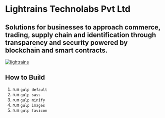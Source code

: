 # Lightrains Technolabs Pvt Ltd

## Solutions for businesses to approach commerce, trading, supply chain and identification through transparency and security powered by blockchain and smart contracts.

[![lightrains](http://forthebadge.com/images/badges/built-with-love.svg)](http://lightrains.com)

## How to Build

 1. run `gulp default`
 2. run `gulp sass`
 3. run `gulp minify`
 4. run `gulp images`
 5. run `gulp favicon`
